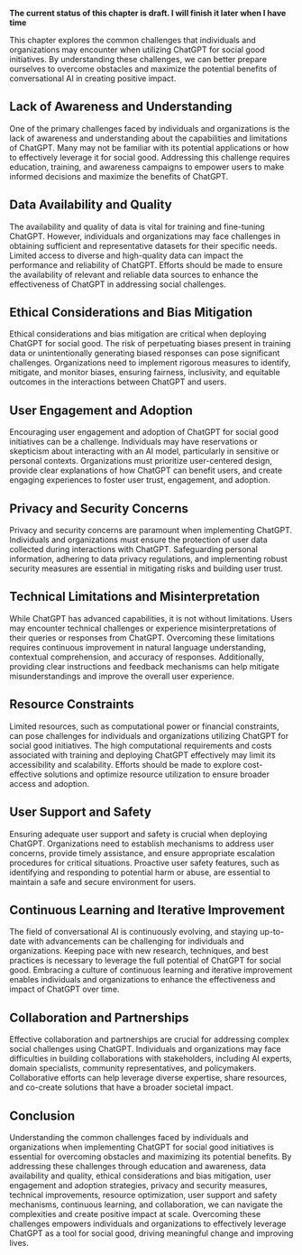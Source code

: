 **The current status of this chapter is draft. I will finish it later when I have time**

This chapter explores the common challenges that individuals and organizations may encounter when utilizing ChatGPT for social good initiatives. By understanding these challenges, we can better prepare ourselves to overcome obstacles and maximize the potential benefits of conversational AI in creating positive impact.

Lack of Awareness and Understanding
-----------------------------------

One of the primary challenges faced by individuals and organizations is the lack of awareness and understanding about the capabilities and limitations of ChatGPT. Many may not be familiar with its potential applications or how to effectively leverage it for social good. Addressing this challenge requires education, training, and awareness campaigns to empower users to make informed decisions and maximize the benefits of ChatGPT.

Data Availability and Quality
-----------------------------

The availability and quality of data is vital for training and fine-tuning ChatGPT. However, individuals and organizations may face challenges in obtaining sufficient and representative datasets for their specific needs. Limited access to diverse and high-quality data can impact the performance and reliability of ChatGPT. Efforts should be made to ensure the availability of relevant and reliable data sources to enhance the effectiveness of ChatGPT in addressing social challenges.

Ethical Considerations and Bias Mitigation
------------------------------------------

Ethical considerations and bias mitigation are critical when deploying ChatGPT for social good. The risk of perpetuating biases present in training data or unintentionally generating biased responses can pose significant challenges. Organizations need to implement rigorous measures to identify, mitigate, and monitor biases, ensuring fairness, inclusivity, and equitable outcomes in the interactions between ChatGPT and users.

User Engagement and Adoption
----------------------------

Encouraging user engagement and adoption of ChatGPT for social good initiatives can be a challenge. Individuals may have reservations or skepticism about interacting with an AI model, particularly in sensitive or personal contexts. Organizations must prioritize user-centered design, provide clear explanations of how ChatGPT can benefit users, and create engaging experiences to foster user trust, engagement, and adoption.

Privacy and Security Concerns
-----------------------------

Privacy and security concerns are paramount when implementing ChatGPT. Individuals and organizations must ensure the protection of user data collected during interactions with ChatGPT. Safeguarding personal information, adhering to data privacy regulations, and implementing robust security measures are essential in mitigating risks and building user trust.

Technical Limitations and Misinterpretation
-------------------------------------------

While ChatGPT has advanced capabilities, it is not without limitations. Users may encounter technical challenges or experience misinterpretations of their queries or responses from ChatGPT. Overcoming these limitations requires continuous improvement in natural language understanding, contextual comprehension, and accuracy of responses. Additionally, providing clear instructions and feedback mechanisms can help mitigate misunderstandings and improve the overall user experience.

Resource Constraints
--------------------

Limited resources, such as computational power or financial constraints, can pose challenges for individuals and organizations utilizing ChatGPT for social good initiatives. The high computational requirements and costs associated with training and deploying ChatGPT effectively may limit its accessibility and scalability. Efforts should be made to explore cost-effective solutions and optimize resource utilization to ensure broader access and adoption.

User Support and Safety
-----------------------

Ensuring adequate user support and safety is crucial when deploying ChatGPT. Organizations need to establish mechanisms to address user concerns, provide timely assistance, and ensure appropriate escalation procedures for critical situations. Proactive user safety features, such as identifying and responding to potential harm or abuse, are essential to maintain a safe and secure environment for users.

Continuous Learning and Iterative Improvement
---------------------------------------------

The field of conversational AI is continuously evolving, and staying up-to-date with advancements can be challenging for individuals and organizations. Keeping pace with new research, techniques, and best practices is necessary to leverage the full potential of ChatGPT for social good. Embracing a culture of continuous learning and iterative improvement enables individuals and organizations to enhance the effectiveness and impact of ChatGPT over time.

Collaboration and Partnerships
------------------------------

Effective collaboration and partnerships are crucial for addressing complex social challenges using ChatGPT. Individuals and organizations may face difficulties in building collaborations with stakeholders, including AI experts, domain specialists, community representatives, and policymakers. Collaborative efforts can help leverage diverse expertise, share resources, and co-create solutions that have a broader societal impact.

Conclusion
----------

Understanding the common challenges faced by individuals and organizations when implementing ChatGPT for social good initiatives is essential for overcoming obstacles and maximizing its potential benefits. By addressing these challenges through education and awareness, data availability and quality, ethical considerations and bias mitigation, user engagement and adoption strategies, privacy and security measures, technical improvements, resource optimization, user support and safety mechanisms, continuous learning, and collaboration, we can navigate the complexities and create positive impact at scale. Overcoming these challenges empowers individuals and organizations to effectively leverage ChatGPT as a tool for social good, driving meaningful change and improving lives.
